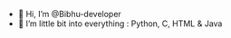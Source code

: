 - 👋 Hi, I’m @Bibhu-developer
- 👀 I’m little bit into everything : Python, C, HTML & Java 

<!---
Bibhu-developer/Bibhu-developer is a ✨ special ✨ repository because its `README.md` (this file) appears on your GitHub profile.
You can click the Preview link to take a look at your changes.
--->
